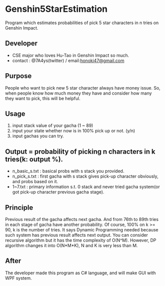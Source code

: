 # Genshin5StarEstimation
Program which estimates probabilities of pick 5 star characters in n tries on Genshin Impact.

## Developer
- CSE major who loves Hu-Tao in Genshin Impact so much.
- contact : @7A4ys(twitter) / email:honoki47@gmail.com

## Purpose
People who want to pick new 5 star character always have money issue. So, when people know how much money they have and consider how many they want to pick, this will be helpful.

## Usage
1. input stack value of your gacha (1 ~ 89)
2. input your state whether now is in 100% pick up or not. (y/n)
3. input gachas you can try.

## Output = probability of picking n characters in k tries(k: output %).
- n_basic_s.txt : basical probs with s stack you provided.
- n_pick_s.txt : first gacha with s stack gives pick-up character obviously, and probs based on it.
- 1~7.txt : primary information s.t. 0 stack and never tried gacha system(or got pick-up character previous gacha stage).

## Principle
Previous result of the gacha affects next gacha. And from 76th to 89th tries in each stage of gacha have another probability. Of course, 100% on k >= 90, k is the number of tries. It says Dynamic Programming needed because such system has previous result affects next output. You can consider recursive algorithm but it has the time complexity of O(N^M). However, DP algorithm changes it into O(N\*M\*K), N and K is very less than M.

## After
The developer made this program as C# language, and will make GUI with WPF system.
